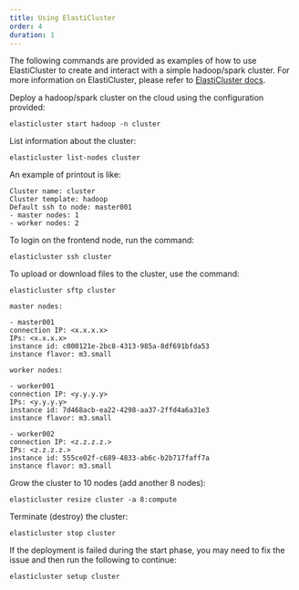```yaml
---
title: Using ElastiCluster
order: 4
duration: 1
---
```


The following commands are provided as examples of how to use ElastiCluster to create and interact with a simple hadoop/spark cluster. For more information on ElastiCluster, please refer to [ElastiCluster docs](https://elasticluster.readthedocs.org/).

Deploy a hadoop/spark cluster on the cloud using the configuration provided:
```
elasticluster start hadoop -n cluster
```

List information about the cluster:
```
elasticluster list-nodes cluster
```

An example of printout is like:
```
Cluster name: cluster
Cluster template: hadoop
Default ssh to node: master001
- master nodes: 1
- worker nodes: 2
```

To login on the frontend node, run the command:
```
elasticluster ssh cluster
```

To upload or download files to the cluster, use the command:
```
elasticluster sftp cluster
 
master nodes:
 
- master001
connection IP: <x.x.x.x>
IPs: <x.x.x.x>
instance id: c000121e-2bc8-4313-985a-8df691bfda53
instance flavor: m3.small
 
worker nodes:
 
- worker001
connection IP: <y.y.y.y>
IPs: <y.y.y.y>
instance id: 7d468acb-ea22-4298-aa37-2ffd4a6a31e3
instance flavor: m3.small
 
- worker002
connection IP: <z.z.z.z.>
IPs: <z.z.z.z.>
instance id: 555ce02f-c689-4833-ab6c-b2b717faff7a
instance flavor: m3.small
```

Grow the cluster to 10 nodes (add another 8 nodes):
```
elasticluster resize cluster -a 8:compute
```

Terminate (destroy) the cluster:
```
elasticluster stop cluster
```

If the deployment is failed during the start phase, you may need to fix the issue and then run the following to continue:
```
elasticluster setup cluster
```